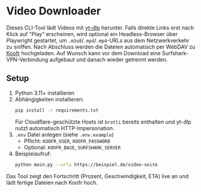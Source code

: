 # Video Downloader

Dieses CLI-Tool lädt Videos mit [yt-dlp](https://github.com/yt-dlp/yt-dlp) herunter. Falls direkte Links erst nach Klick auf "Play" erscheinen, wird optional ein Headless-Browser über Playwright gestartet, um `.m3u8`/`.mpd`/`.mp4`-URLs aus dem Netzwerkverkehr zu sniffen. Nach Abschluss werden die Dateien automatisch per WebDAV zu [Koofr](https://koofr.eu) hochgeladen. Auf Wunsch kann vor dem Download eine Surfshark-VPN-Verbindung aufgebaut und danach wieder getrennt werden.

## Setup

1. Python 3.11+ installieren
2. Abhängigkeiten installieren:
   ```bash
   pip install -r requirements.txt
   ```
   Für Cloudflare-geschützte Hosts ist `brotli` bereits enthalten und yt-dlp
   nutzt automatisch HTTP-Impersonation.
3. `.env` Datei anlegen (siehe `.env.example`)
   - Pflicht: `KOOFR_USER`, `KOOFR_PASSWORD`
   - Optional: `KOOFR_BASE`, `SURFSHARK_SERVER`
4. Beispielaufruf:
   ```bash
   python main.py --urls https://beispiel.de/video-seite
   ```

Das Tool zeigt den Fortschritt (Prozent, Geschwindigkeit, ETA) live an und lädt fertige Dateien nach Koofr hoch.
